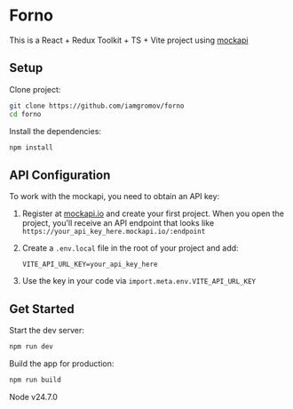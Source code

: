 # Forno

This is a React + Redux Toolkit + TS + Vite project using [mockapi](https://mockapi.io/)

## Setup

Clone project:

```bash
git clone https://github.com/iamgromov/forno
cd forno
```

Install the dependencies:

```bash
npm install
```

## API Configuration

To work with the mockapi, you need to obtain an API key:

1. Register at [mockapi.io](https://mockapi.io/) and create your first project. When you open the project, you'll receive an API endpoint that looks like `https://your_api_key_here.mockapi.io/:endpoint`

2. Create a `.env.local` file in the root of your project and add:

    `VITE_API_URL_KEY=your_api_key_here`

3. Use the key in your code via `import.meta.env.VITE_API_URL_KEY`

## Get Started

Start the dev server:

```bash
npm run dev
```

Build the app for production:

```bash
npm run build
```

Node v24.7.0
